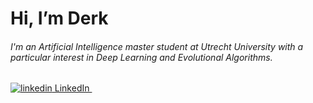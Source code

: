 # Hi, I’m Derk

###### I'm an Artificial Intelligence master student at Utrecht University with a particular interest in Deep Learning and Evolutional Algorithms.

<p>
  <a href="https://www.linkedin.com/in/derkdoel/" rel="nofollow noreferrer">
    <img src="https://i.stack.imgur.com/gVE0j.png" alt="linkedin"> LinkedIn
  </a> &nbsp; 
</p>
